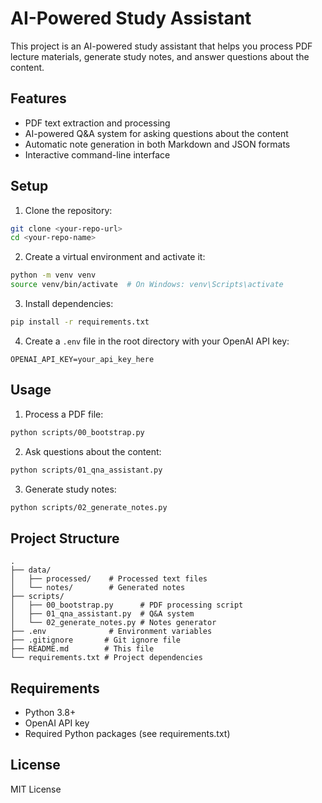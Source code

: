 # AI-Powered Study Assistant

This project is an AI-powered study assistant that helps you process PDF lecture materials, generate study notes, and answer questions about the content.

## Features

- PDF text extraction and processing
- AI-powered Q&A system for asking questions about the content
- Automatic note generation in both Markdown and JSON formats
- Interactive command-line interface

## Setup

1. Clone the repository:
```bash
git clone <your-repo-url>
cd <your-repo-name>
```

2. Create a virtual environment and activate it:
```bash
python -m venv venv
source venv/bin/activate  # On Windows: venv\Scripts\activate
```

3. Install dependencies:
```bash
pip install -r requirements.txt
```

4. Create a `.env` file in the root directory with your OpenAI API key:
```
OPENAI_API_KEY=your_api_key_here
```

## Usage

1. Process a PDF file:
```bash
python scripts/00_bootstrap.py
```

2. Ask questions about the content:
```bash
python scripts/01_qna_assistant.py
```

3. Generate study notes:
```bash
python scripts/02_generate_notes.py
```

## Project Structure

```
.
├── data/
│   ├── processed/    # Processed text files
│   └── notes/        # Generated notes
├── scripts/
│   ├── 00_bootstrap.py      # PDF processing script
│   ├── 01_qna_assistant.py  # Q&A system
│   └── 02_generate_notes.py # Notes generator
├── .env              # Environment variables
├── .gitignore       # Git ignore file
├── README.md        # This file
└── requirements.txt # Project dependencies
```

## Requirements

- Python 3.8+
- OpenAI API key
- Required Python packages (see requirements.txt)

## License

MIT License 